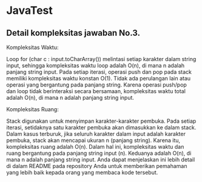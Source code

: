 # JavaTest
## Detail kompleksitas jawaban No.3.

Kompleksitas Waktu:

Loop for (char c : input.toCharArray()) melintasi setiap karakter dalam string input, sehingga kompleksitas waktu loop adalah O(n), di mana n adalah panjang string input.
Pada setiap iterasi, operasi push dan pop pada stack memiliki kompleksitas waktu konstan O(1). Tidak ada perulangan lain atau operasi yang bergantung pada panjang string.
Karena operasi push/pop dan loop tidak berinteraksi secara bersamaan, kompleksitas waktu total adalah O(n), di mana n adalah panjang string input.

Kompleksitas Ruang:

Stack digunakan untuk menyimpan karakter-karakter pembuka. Pada setiap iterasi, setidaknya satu karakter pembuka akan dimasukkan ke dalam stack.
Dalam kasus terburuk, jika seluruh karakter dalam input adalah karakter pembuka, stack akan mencapai ukuran n (panjang string).
Karena itu, kompleksitas ruang adalah O(n).
Dalam hal ini, kompleksitas waktu dan ruang bergantung pada panjang string input (n). Keduanya adalah O(n), di mana n adalah panjang string input. Anda dapat menjelaskan ini lebih detail di dalam README pada repository Anda untuk memberikan pemahaman yang lebih baik kepada orang yang membaca kode tersebut.
